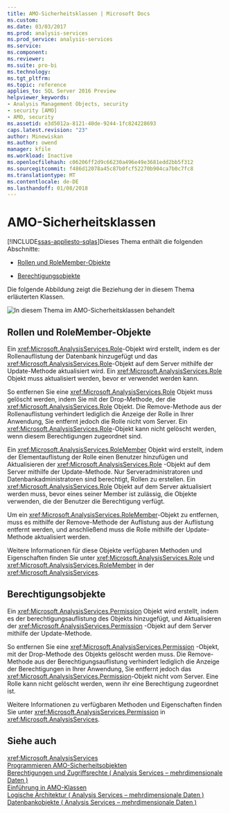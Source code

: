 ```yaml
---
title: AMO-Sicherheitsklassen | Microsoft Docs
ms.custom: 
ms.date: 03/03/2017
ms.prod: analysis-services
ms.prod_service: analysis-services
ms.service: 
ms.component: 
ms.reviewer: 
ms.suite: pro-bi
ms.technology: 
ms.tgt_pltfrm: 
ms.topic: reference
applies_to: SQL Server 2016 Preview
helpviewer_keywords:
- Analysis Management Objects, security
- security [AMO]
- AMO, security
ms.assetid: e3d5012a-8121-40de-9244-1fc824228693
caps.latest.revision: "23"
author: Minewiskan
ms.author: owend
manager: kfile
ms.workload: Inactive
ms.openlocfilehash: c06206ff2d9c66230a496e49e3681edd2bb5f312
ms.sourcegitcommit: f486d12078a45c87b0fcf52270b904ca7b0c7fc8
ms.translationtype: MT
ms.contentlocale: de-DE
ms.lasthandoff: 01/08/2018
---
```

# <a name="amo-security-classes"></a>AMO-Sicherheitsklassen
[!INCLUDE[ssas-appliesto-sqlas](../../../includes/ssas-appliesto-sqlas.md)]Dieses Thema enthält die folgenden Abschnitte:  
  
-   [Rollen und RoleMember-Objekte](#RolesMembers)  
  
-   [Berechtigungsobjekte](#Permissions)  
  
 Die folgende Abbildung zeigt die Beziehung der in diesem Thema erläuterten Klassen.  
  
 ![In diesem Thema im AMO-Sicherheitsklassen behandelt](../../../analysis-services/multidimensional-models/analysis-management-objects/media/amo-securityclasses.gif "im AMO-Sicherheitsklassen in diesem Thema behandelt.")  
  
##  <a name="RolesMembers"></a>Rollen und RoleMember-Objekte  
 Ein <xref:Microsoft.AnalysisServices.Role>-Objekt wird erstellt, indem es der Rollenauflistung der Datenbank hinzugefügt und das <xref:Microsoft.AnalysisServices.Role>-Objekt auf dem Server mithilfe der Update-Methode aktualisiert wird. Ein <xref:Microsoft.AnalysisServices.Role> Objekt muss aktualisiert werden, bevor er verwendet werden kann.  
  
 So entfernen Sie eine <xref:Microsoft.AnalysisServices.Role> Objekt muss gelöscht werden, indem Sie mit der Drop-Methode, der die <xref:Microsoft.AnalysisServices.Role> Objekt. Die Remove-Methode aus der Rollenauflistung verhindert lediglich die Anzeige der Rolle in Ihrer Anwendung, Sie entfernt jedoch die Rolle nicht vom Server. Ein <xref:Microsoft.AnalysisServices.Role>-Objekt kann nicht gelöscht werden, wenn diesem Berechtigungen zugeordnet sind.  
  
 Ein <xref:Microsoft.AnalysisServices.RoleMember> Objekt wird erstellt, indem der Elementauflistung der Rolle einen Benutzer hinzufügen und Aktualisieren der <xref:Microsoft.AnalysisServices.Role> -Objekt auf dem Server mithilfe der Update-Methode. Nur Serveradministratoren und Datenbankadministratoren sind berechtigt, Rollen zu erstellen. Ein <xref:Microsoft.AnalysisServices.Role> Objekt auf dem Server aktualisiert werden muss, bevor eines seiner Member ist zulässig, die Objekte verwenden, die der Benutzer die Berechtigung verfügt.  
  
 Um ein <xref:Microsoft.AnalysisServices.RoleMember>-Objekt zu entfernen, muss es mithilfe der Remove-Methode der Auflistung aus der Auflistung entfernt werden, und anschließend muss die Rolle mithilfe der Update-Methode aktualisiert werden.  
  
 Weitere Informationen für diese Objekte verfügbaren Methoden und Eigenschaften finden Sie unter <xref:Microsoft.AnalysisServices.Role> und <xref:Microsoft.AnalysisServices.RoleMember> in der <xref:Microsoft.AnalysisServices>.  
  
##  <a name="Permissions"></a>Berechtigungsobjekte  
 Ein <xref:Microsoft.AnalysisServices.Permission> Objekt wird erstellt, indem es der berechtigungsauflistung des Objekts hinzugefügt, und Aktualisieren der <xref:Microsoft.AnalysisServices.Permission> -Objekt auf dem Server mithilfe der Update-Methode.  
  
 So entfernen Sie eine <xref:Microsoft.AnalysisServices.Permission> -Objekt, mit der Drop-Methode des Objekts gelöscht werden muss. Die Remove-Methode aus der Berechtigungsauflistung verhindert lediglich die Anzeige der Berechtigungen in Ihrer Anwendung, Sie entfernt jedoch das <xref:Microsoft.AnalysisServices.Permission>-Objekt nicht vom Server. Eine Rolle kann nicht gelöscht werden, wenn ihr eine Berechtigung zugeordnet ist.  
  
 Weitere Informationen zu verfügbaren Methoden und Eigenschaften finden Sie unter <xref:Microsoft.AnalysisServices.Permission> in <xref:Microsoft.AnalysisServices>.  
  
## <a name="see-also"></a>Siehe auch  
 <xref:Microsoft.AnalysisServices>   
 [Programmieren AMO-Sicherheitsobjekten](../../../analysis-services/multidimensional-models/analysis-management-objects/programming-amo-security-objects.md)   
 [Berechtigungen und Zugriffsrechte &#40; Analysis Services – mehrdimensionale Daten &#41;](http://msdn.microsoft.com/library/59fa3573-f985-46cb-8042-7da71bd59a7b)   
 [Einführung in AMO-Klassen](../../../analysis-services/multidimensional-models/analysis-management-objects/amo-classes-introduction.md)   
 [Logische Architektur &#40; Analysis Services – mehrdimensionale Daten &#41;](../../../analysis-services/multidimensional-models/olap-logical/understanding-microsoft-olap-logical-architecture.md)   
 [Datenbankobjekte &#40; Analysis Services – mehrdimensionale Daten &#41;](../../../analysis-services/multidimensional-models/olap-logical/database-objects-analysis-services-multidimensional-data.md)  
  
  
